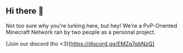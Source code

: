 ## Hi there 👋

Not too sure why you're lurking here, but hey! We're a PvP-Oriented Minecraft Network ran by two people as a personal project.

(Join our discord tho <3)[https://discord.gg/EMZq7qbNzQ]
